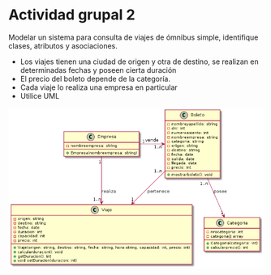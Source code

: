 # Actividad grupal 2

Modelar un sistema para consulta de viajes de ómnibus simple, identifique clases, atributos y asociaciones.

- Los viajes tienen una ciudad de origen y otra de destino, se realizan en determinadas fechas y poseen cierta duración
- El precio del boleto depende de la categoría.
- Cada viaje lo realiza una empresa en particular
- Utilice UML

![alt text](./generated/Grupal2.png "Diagrama Candado")